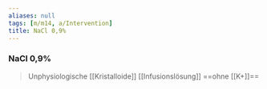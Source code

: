 ```yaml
---
aliases: null
tags: [m/m14, a/Intervention]
title: NaCl 0,9%
---
```

### NaCl 0,9%
> Unphysiologische [[Kristalloide]] [[Infusionslösung]] ==ohne [[K+]]==